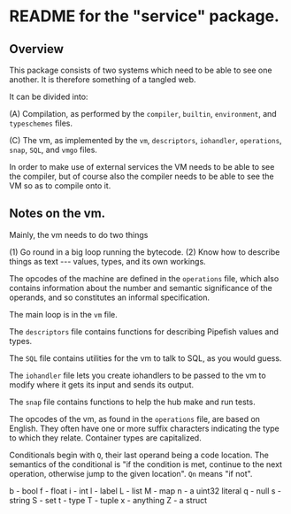 # README for the "service" package.

## Overview

This package consists of two systems which need to be able to see one another. It is therefore something of a tangled web.

It can be divided into:

(A) Compilation, as performed by the `compiler`, `builtin`, `environment`, and `typeschemes` files.

(C) The vm, as implemented by the `vm`, `descriptors`, `iohandler`, `operations`, `snap`, `SQL`, and `vmgo` files.

In order to make use of external services the VM needs to be able to see the compiler, but of course also the compiler needs to be able to see the VM so as to compile onto it.

## Notes on the vm.

Mainly, the vm needs to do two things

(1) Go round in a big loop running the bytecode.
(2) Know how to describe things as text --- values, types, and its own workings.

The opcodes of the machine are defined in the `operations` file, which also contains information about the number and semantic significance of the operands, and so constitutes an informal specification.

The main loop is in the `vm` file.

The `descriptors` file contains functions for describing Pipefish values and types.

The `SQL` file contains utilities for the vm to talk to SQL, as you would guess.

The `iohandler` file lets you create iohandlers to be passed to the vm to modify where it gets its input and sends its output.

The `snap` file contains functions to help the hub make and run tests.

The opcodes of the vm, as found in the `operations` file, are based on English. They often have one or more suffix characters indicating the type to which they relate. Container types are capitalized.

Conditionals begin with `Q`, their last operand being a code location. The semantics of the conditional is "if the condition is met, continue to the next operation, otherwise jump to the given location". `Qn` means "if not".

b - bool
f - float
i - int
l - label
L - list
M - map
n - a uint32 literal
q - null
s - string
S - set
t - type
T - tuple
x - anything
Z - a struct
